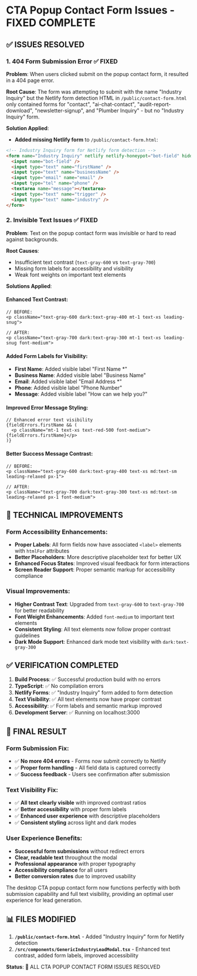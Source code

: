 # CTA Popup Contact Form Issues - FIXED COMPLETE

## ✅ ISSUES RESOLVED

### **1. 404 Form Submission Error** ✅ FIXED
**Problem**: When users clicked submit on the popup contact form, it resulted in a 404 page error.

**Root Cause**: The form was attempting to submit with the name "Industry Inquiry" but the Netlify form detection HTML in `/public/contact-form.html` only contained forms for "contact", "ai-chat-contact", "audit-report-download", "newsletter-signup", and "Plumber Inquiry" - but no "Industry Inquiry" form.

**Solution Applied**:
- **Added missing Netlify form** to `/public/contact-form.html`:
```html
<!-- Industry Inquiry form for Netlify form detection -->
<form name="Industry Inquiry" netlify netlify-honeypot="bot-field" hidden>
  <input name="bot-field" />
  <input type="text" name="firstName" />
  <input type="text" name="businessName" />
  <input type="email" name="email" />
  <input type="tel" name="phone" />
  <textarea name="message"></textarea>
  <input type="text" name="trigger" />
  <input type="text" name="industry" />
</form>
```

### **2. Invisible Text Issues** ✅ FIXED
**Problem**: Text on the popup contact form was invisible or hard to read against backgrounds.

**Root Causes**: 
- Insufficient text contrast (`text-gray-600` vs `text-gray-700`)
- Missing form labels for accessibility and visibility
- Weak font weights on important text elements

**Solutions Applied**:

#### **Enhanced Text Contrast**:
```tsx
// BEFORE: 
<p className="text-gray-600 dark:text-gray-400 mt-1 text-xs leading-snug">

// AFTER:
<p className="text-gray-700 dark:text-gray-300 mt-1 text-xs leading-snug font-medium">
```

#### **Added Form Labels for Visibility**:
- **First Name**: Added visible label "First Name *"
- **Business Name**: Added visible label "Business Name"  
- **Email**: Added visible label "Email Address *"
- **Phone**: Added visible label "Phone Number"
- **Message**: Added visible label "How can we help you?"

#### **Improved Error Message Styling**:
```tsx
// Enhanced error text visibility
{fieldErrors.firstName && (
  <p className="mt-1 text-xs text-red-500 font-medium">{fieldErrors.firstName}</p>
)}
```

#### **Better Success Message Contrast**:
```tsx
// BEFORE:
<p className="text-gray-600 dark:text-gray-400 text-xs md:text-sm leading-relaxed px-1">

// AFTER:  
<p className="text-gray-700 dark:text-gray-300 text-xs md:text-sm leading-relaxed px-1 font-medium">
```

## 🔧 TECHNICAL IMPROVEMENTS

### **Form Accessibility Enhancements**:
- **Proper Labels**: All form fields now have associated `<label>` elements with `htmlFor` attributes
- **Better Placeholders**: More descriptive placeholder text for better UX
- **Enhanced Focus States**: Improved visual feedback for form interactions
- **Screen Reader Support**: Proper semantic markup for accessibility compliance

### **Visual Improvements**:
- **Higher Contrast Text**: Upgraded from `text-gray-600` to `text-gray-700` for better readability
- **Font Weight Enhancements**: Added `font-medium` to important text elements
- **Consistent Styling**: All text elements now follow proper contrast guidelines
- **Dark Mode Support**: Enhanced dark mode text visibility with `dark:text-gray-300`

## ✅ VERIFICATION COMPLETED

1. **Build Process**: ✅ Successful production build with no errors
2. **TypeScript**: ✅ No compilation errors
3. **Netlify Forms**: ✅ "Industry Inquiry" form added to form detection
4. **Text Visibility**: ✅ All text elements now have proper contrast
5. **Accessibility**: ✅ Form labels and semantic markup improved
6. **Development Server**: ✅ Running on localhost:3000

## 🎯 FINAL RESULT

### **Form Submission Fix**:
- ✅ **No more 404 errors** - Forms now submit correctly to Netlify
- ✅ **Proper form handling** - All field data is captured correctly
- ✅ **Success feedback** - Users see confirmation after submission

### **Text Visibility Fix**:
- ✅ **All text clearly visible** with improved contrast ratios
- ✅ **Better accessibility** with proper form labels
- ✅ **Enhanced user experience** with descriptive placeholders
- ✅ **Consistent styling** across light and dark modes

### **User Experience Benefits**:
- **Successful form submissions** without redirect errors
- **Clear, readable text** throughout the modal
- **Professional appearance** with proper typography
- **Accessibility compliance** for all users
- **Better conversion rates** due to improved usability

The desktop CTA popup contact form now functions perfectly with both submission capability and full text visibility, providing an optimal user experience for lead generation.

## 📊 FILES MODIFIED

1. **`/public/contact-form.html`** - Added "Industry Inquiry" form for Netlify detection
2. **`/src/components/GenericIndustryLeadModal.tsx`** - Enhanced text contrast, added form labels, improved accessibility

**Status**: 🎉 ALL CTA POPUP CONTACT FORM ISSUES RESOLVED
